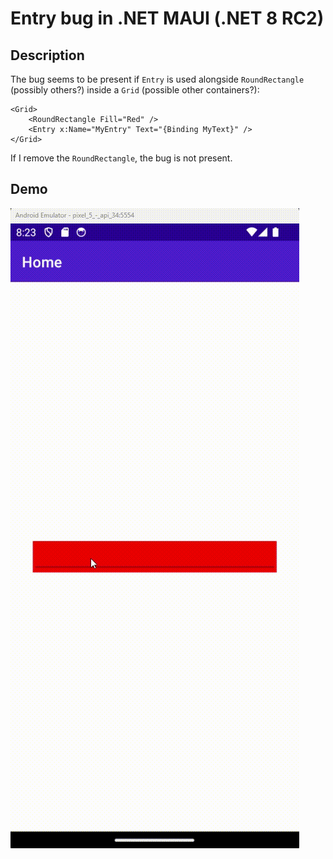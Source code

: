# Entry bug in .NET MAUI (.NET 8 RC2)

## Description

The bug seems to be present if `Entry` is used alongside `RoundRectangle` (possibly others?) inside a `Grid` (possible other containers?):

```
<Grid>
    <RoundRectangle Fill="Red" />
    <Entry x:Name="MyEntry" Text="{Binding MyText}" />
</Grid>
```

If I remove the `RoundRectangle`, the bug is not present.

## Demo
![Demo of entry bug](https://github.com/aleksandervalle/maui-entry-bug-repro/raw/main/entry-bug-demo.gif "Demo of entry bug")